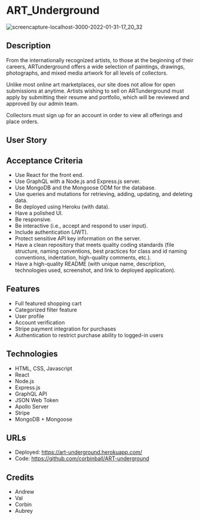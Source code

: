 # ART_Underground

![screencapture-localhost-3000-2022-01-31-17_20_32](https://user-images.githubusercontent.com/83515305/151889267-19e56470-5bc1-43a2-bab5-ebd820852c4a.png)

## Description
From the internationally recognized artists, to those at the beginning of their careers, ARTunderground offers a wide selection of paintings, drawings, photographs, and mixed media artwork for all levels of collectors. 

Unlike most online art marketplaces, our site does not allow for open submissions at anytime. Artists wishing to sell on ARTunderground must apply by submitting their resume and portfolio, which will be reviewed and approved by our admin team. 

Collectors must sign up for an account in order to view all offerings and place orders. 

## User Story 


## Acceptance Criteria 
* Use React for the front end.
* Use GraphQL with a Node.js and Express.js server.
* Use MongoDB and the Mongoose ODM for the database.
* Use queries and mutations for retrieving, adding, updating, and deleting data.
* Be deployed using Heroku (with data).
* Have a polished UI.
* Be responsive.
* Be interactive (i.e., accept and respond to user input).
* Include authentication (JWT).
* Protect sensitive API key information on the server.
* Have a clean repository that meets quality coding standards (file structure, naming conventions, best practices for class and id naming conventions, indentation, high-quality comments, etc.).
* Have a high-quality README (with unique name, description, technologies used, screenshot, and link to deployed application).


## Features
* Full featured shopping cart
* Categorized filter feature
* User profile
* Account verification
* Stripe payment integration for purchases
* Authentication to restrict purchase ability to logged-in users

## Technologies
* HTML, CSS, Javascript
* React
* Node.js
* Express.js
* GraphQL API
* JSON Web Token 
* Apollo Server
* Stripe
* MongoDB + Mongoose


## URLs
* Deployed: https://art-underground.herokuapp.com/ 
* Code: https://github.com/corbinball/ART-underground

## Credits
* Andrew 
* Val
* Corbin
* Aubrey
